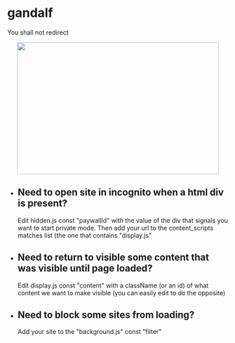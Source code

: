 # gandalf

You shall not redirect
<p align="center">
  <img width="460" height="300" src="https://images-na.ssl-images-amazon.com/images/I/61IjX9fG2sL._AC_UY445_.jpg">
</p>


* ## Need to open site in incognito when a html div is present?

  Edit hidden.js const "paywallId" with the value of the div that signals you want to start private mode. Then add your url to    the content_scripts matches list (the one that contains "display.js"

* ## Need to return to visible some content that was visible until page loaded?

  Edit display.js const "content" with a className (or an id) of what content we want to make visible (you can easily edit to do the opposite)

* ## Need to block some sites from loading?

  Add your site to the "background.js" const "filter"
